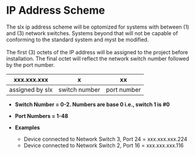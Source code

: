 # IP Address Scheme
The slx ip address scheme will be optomized for systems with between (1) and (3) network switches. Systems beyond that will not be capable of conforming to the standard system and myst be modified.
<br><br>
The first (3) octets of the IP address will be assigned to the project before installation. The final octet will reflect the network switch number followed by the port number.



| xxx.xxx.xxx     | x             | xx          |
|:---:            |:---:          |:---:        |
| assigned by slx | switch number | port number |

* **Switch Number = 0-2. Numbers are base 0 i.e., switch 1 is #0**
* **Port Numbers = 1-48**

* **Examples**
  * Device connected to Network Switch 3, Port 24 = xxx.xxx.xxx.224
  * Device connected to Network Switch 2, Port 16 = xxx.xxx.xxx.116
